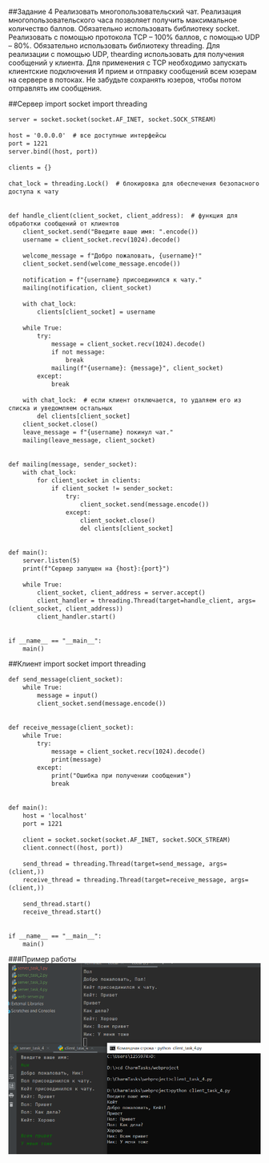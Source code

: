 ##Задание 4
Реализовать многопользовательский чат. Реализация
многопользовательского часа позволяет получить максимальное количество
баллов.
Обязательно использовать библиотеку socket. Реализовать с помощью протокола TCP – 100% баллов, с помощью UDP – 80%.
Обязательно использовать библиотеку threading.
Для реализации с помощью UDP, thearding использовать для получения
сообщений у клиента.
Для применения с TCP необходимо запускать клиентские подключения И прием
и отправку сообщений всем юзерам на сервере в потоках. Не забудьте сохранять юзеров,
чтобы потом отправлять им сообщения.

##Сервер
    import socket
    import threading
    
    server = socket.socket(socket.AF_INET, socket.SOCK_STREAM)
    
    host = '0.0.0.0'  # все доступные интерфейсы
    port = 1221
    server.bind((host, port))
    
    clients = {}
    
    chat_lock = threading.Lock()  # блокировка для обеспечения безопасного доступа к чату
    
    
    def handle_client(client_socket, client_address):  # функция для обработки сообщений от клиентов
        client_socket.send("Введите ваше имя: ".encode())
        username = client_socket.recv(1024).decode()
    
        welcome_message = f"Добро пожаловать, {username}!"
        client_socket.send(welcome_message.encode())
    
        notification = f"{username} присоединился к чату."
        mailing(notification, client_socket)
    
        with chat_lock:
            clients[client_socket] = username
    
        while True:
            try:
                message = client_socket.recv(1024).decode()
                if not message:
                    break
                mailing(f"{username}: {message}", client_socket)
            except:
                break
    
        with chat_lock:  # если клиент отключается, то удаляем его из списка и уведомляем остальных
            del clients[client_socket]
        client_socket.close()
        leave_message = f"{username} покинул чат."
        mailing(leave_message, client_socket)
    
    
    def mailing(message, sender_socket):
        with chat_lock:
            for client_socket in clients:
                if client_socket != sender_socket:
                    try:
                        client_socket.send(message.encode())
                    except:
                        client_socket.close()
                        del clients[client_socket]
    
    
    def main():
        server.listen(5)
        print(f"Сервер запущен на {host}:{port}")
    
        while True:
            client_socket, client_address = server.accept()
            client_handler = threading.Thread(target=handle_client, args=(client_socket, client_address))
            client_handler.start()
    
    
    if __name__ == "__main__":
        main()



##Клиент
    import socket
    import threading
    
    
    def send_message(client_socket):
        while True:
            message = input()
            client_socket.send(message.encode())
    
    
    def receive_message(client_socket):
        while True:
            try:
                message = client_socket.recv(1024).decode()
                print(message)
            except:
                print("Ошибка при получении сообщения")
                break
    
    
    def main():
        host = 'localhost'
        port = 1221
    
        client = socket.socket(socket.AF_INET, socket.SOCK_STREAM)
        client.connect((host, port))
    
        send_thread = threading.Thread(target=send_message, args=(client,))
        receive_thread = threading.Thread(target=receive_message, args=(client,))
    
        send_thread.start()
        receive_thread.start()
    
    
    if __name__ == "__main__":
        main()


###Пример работы
![Пример 4 задания](pictures/task_4.png)